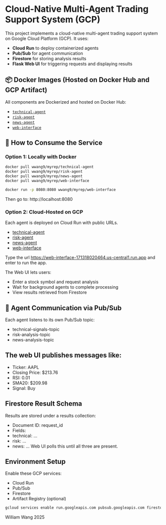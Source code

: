 # Cloud-Native Multi-Agent Trading Support System (GCP)

This project implements a cloud-native multi-agent trading support system on Google Cloud Platform (GCP). It uses:

- **Cloud Run** to deploy containerized agents
- **Pub/Sub** for agent communication
- **Firestore** for storing analysis results
- **Flask Web UI** for triggering requests and displaying results

## 📦 Docker Images (Hosted on Docker Hub and GCP Artifact)

All components are Dockerized and hosted on Docker Hub:

- [`technical-agent`](https://hub.docker.com/repository/docker/wwang9/myrep/general)
- [`risk-agent`](https://hub.docker.com/repository/docker/wwang9/myrep/general)
- [`news-agent`](https://hub.docker.com/repository/docker/wwang9/myrep/general)
- [`web-interface`](https://hub.docker.com/repository/docker/wwang9/myrep/general)

## 🧪 How to Consume the Service

### Option 1: Locally with Docker

```bash
docker pull wwang9/myrep/technical-agent
docker pull wwang9/myrep/risk-agent
docker pull wwang9/myrep/news-agent
docker pull wwang9/myrep/web-interface

docker run -p 8080:8080 wwang9/myrep/web-interface
```
Then go to: http://localhost:8080

### Option 2: Cloud-Hosted on GCP

Each agent is deployed on Cloud Run with public URLs.
- [technical-agent](https://technical-agent-171318020464.us-central1.run.app)
- [risk-agent](https://risk-agent-171318020464.us-central1.run.app)
- [news-agent](https://news-agent-171318020464.us-central1.run.app)
- [web-interface](https://web-interface-171318020464.us-central1.run.app)

Type the url https://web-interface-171318020464.us-central1.run.app and enter to run the app.

The Web UI lets users:
- Enter a stock symbol and request analysis
- Wait for background agents to complete processing
- View results retrieved from Firestore

## 🔄 Agent Communication via Pub/Sub
Each agent listens to its own Pub/Sub topic:
- technical-signals-topic
- risk-analysis-topic
- news-analysis-topic

## The web UI publishes  messages like:
- Ticker: AAPL
- Closing Price: $213.76
- RSI: 0.01
- SMA20: $209.98
- Signal: Buy

## Firestore Result Schema
Results are stored under a results collection:
- Document ID: request_id
- Fields:
- technical: ...
- risk: ...
- news: ...
Web UI polls this until all three are present.

## Environment Setup
Enable these GCP services:
- Cloud Run
- Pub/Sub
- Firestore
- Artifact Registry (optional)

```bash
gcloud services enable run.googleapis.com pubsub.googleapis.com firestore.googleapis.com
```
William Wang 2025

